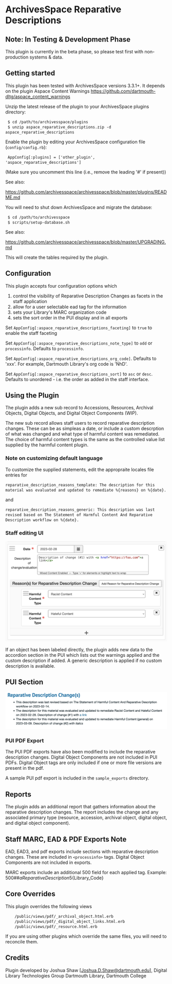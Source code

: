 ArchivesSpace Reparative Descriptions
=====================================

## Note: In Testing & Development Phase
This plugin is currently in the beta phase, so please test first with non-production
systems & data.

## Getting started

This plugin has been tested with ArchivesSpace versions 3.3.1+. It depends on the 
plugin Aspace Content Warnings https://github.com/dartmouth-dltg/aspace_content_warnings

Unzip the latest release of the plugin to your
ArchivesSpace plugins directory:

     $ cd /path/to/archivesspace/plugins
     $ unzip aspace_reparative_descriptions.zip -d aspace_reparative_descriptions

Enable the plugin by editing your ArchivesSpace configuration file
(`config/config.rb`):

     AppConfig[:plugins] = ['other_plugin', 'aspace_reparative_descriptions']

(Make sure you uncomment this line (i.e., remove the leading '#' if present))

See also:

  https://github.com/archivesspace/archivesspace/blob/master/plugins/README.md

You will need to shut down ArchivesSpace and migrate the database:

     $ cd /path/to/archivesspace
     $ scripts/setup-database.sh

See also:

  https://github.com/archivesspace/archivesspace/blob/master/UPGRADING.md

This will create the tables required by the plugin.

## Configuration

This plugin accepts four configuration options which 

1. control the visibility of Reparative Description Changes as facets in the staff application
1. allow for a user selectable ead tag for the information
1. sets your Library's MARC organization code
1. sets the sort order in the PUI display and in all exports

Set `AppConfig[:aspace_reparative_descriptions_faceting]` to `true` to enable the staff faceting

Set `AppConfig[:aspace_reparative_descriptions_note_type]` to `odd` or `processinfo`. Defaults
to `processinfo`.

Set  `AppConfig[:aspace_reparative_descriptions_org_code]`. Defaults to 'xxx'. For example, Dartmouth Library's
org code is 'NhD'.

Set `AppConfig[:aspace_reparative_descriptions_sort]` to `asc` or `desc`. Defaults to unordered - i.e. 
the order as added in the staff interface.

## Using the Plugin

The plugin adds a new sub record to Accessions, Resources, Archival Objects, Digital Objects, 
and Digital Object Components (WIP).

The new sub record allows staff users to record reparative description changes. These can be as
simpleas a date, or include a custom descrption of what was changed and what type of harmful content
was remediated. The choice of harmful content types is the same as the controlled value list 
supplied by the harmful content plugin.

### Note on customizing default language

To customize the supplied statements, edit the appropraite locales file entries for

```
reparative_description_reasons_template: The description for this material was evaluated and updated to remediate %{reasons} on %{date}.
```
and
```
reparative_description_reasons_generic: This description was last revised based on The Statement of Harmful Content And Reparative Description workflow on %{date}.
```

### Staff editing UI
![Staff data entry view](readme_images/ReparativeDescription-staff-data-entry.png)

If an object has been labeled directly, the plugin adds new data to the accordion section in the
PUI which lists out the warnings applied and the custom description if added. A generic description
is applied if no custom description is available.

## PUI Section
![PUI - Sample accordion section](readme_images/ReparativeDescription-PUI.png)

### PUI PDF Export

The PUI PDF exports have also been modified to include the reparative description changes. 
Digital Object Components are not included in PUI PDFs. Digital Object tags are only included 
if one or more file versions are present in the pdf.

A sample PUI pdf export is included in the `sample_exports` directory.

## Reports

The plugin adds an additional report that gathers information about the reparative description changes. The
report includes the change and any associated primary type (resource, accession, archival object,
digital object, and digital object component).

## Staff MARC, EAD & PDF Exports Note

EAD, EAD3, and pdf exports include sections with reparative description changes. These are included in 
`<processinfo>` tags. Digital Object Components are not included in exports.

MARC exports include an additional 500 field for each applied tag. Example: 500##$a{ReparativeDescription}$5{Library_Code}

## Core Overrides

This plugin overrides the following views
```
    /public/views/pdf/_archival_object.html.erb
    /public/views/pdf/_digital_object_links.html.erb
    /public/views/pdf/_resource.html.erb 
```
If you are using other plugins which override the same files, you will need to reconcile
them.

## Credits

Plugin developed by Joshua Shaw [Joshua.D.Shaw@dartmouth.edu], Digital Library Technologies Group
Dartmouth Library, Dartmouth College
